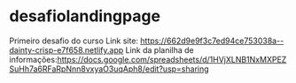 # desafiolandingpage
Primeiro desafio do curso
Link site: https://662d9e9f3c7ed94ce753038a--dainty-crisp-e7f658.netlify.app
Link da planilha de informações:https://docs.google.com/spreadsheets/d/1HVjXLNB1NxMXPEZSuHh7a6RFaRpNnn8vxyaO3uqAph8/edit?usp=sharing
